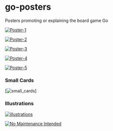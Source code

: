 # go-posters
Posters promoting or explaining the board game Go

[![Poster-1](https://fireproof.github.com/images/posters/poster-1.png)](Poster-1)

[![Poster-2](https://fireproof.github.com/images/posters/BandW_go_poster-1.png)](Poster-2)

[![Poster-3](https://fireproof.github.io/images/posters/9x9_poster.png)](Poster-3)

[![Poster-4](https://fireproof.github.com/images/posters/RWB.png)](Poster-4)

[![Poster-5](https://fireproof.github.com/images/posters/go-poster-greyscale.png)](Poster-5)

### Small Cards
[![small\_cards](https://fireproof.github.com/images/small_cards/business-card-front.png)]

### Illustrations
[![illustrations](https://fireproof.github.com/images/posters/Goban_in_Flames.png)](illustrations/)

[![No Maintenance Intended](http://unmaintained.tech/badge.svg)](http://unmaintained.tech/)